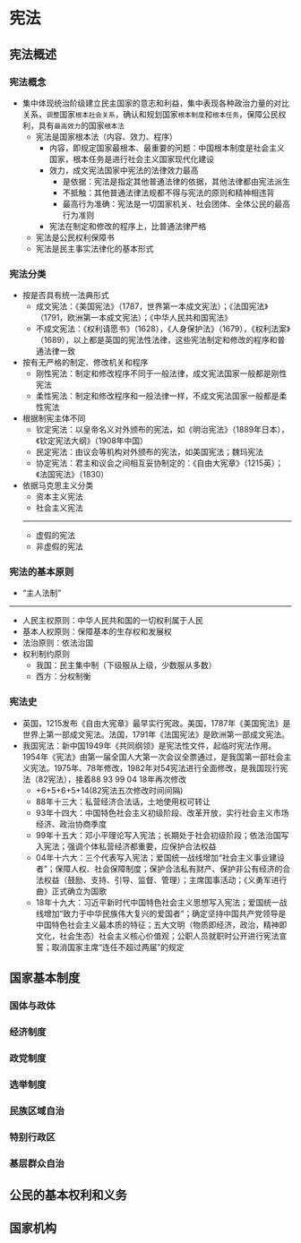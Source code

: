 # 宪法

## 宪法概述

### 宪法概念

- 集中体现统治阶级建立民主国家的意志和利益，集中表现各种政治力量的对比关系，`调整`国家`根本社会关系`，确认和规划国家`根本制度`和`根本任务`，保障公民权利，具有`最高效力`的国家`根本法`
  - 宪法是国家根本法（内容、效力、程序）
    - 内容，即规定国家最根本、最重要的问题：中国根本制度是社会主义国家，根本任务是进行社会主义国家现代化建设
    - 效力，成文宪法国家中宪法的法律效力最高
      - 是依据：宪法是指定其他普通法律的依据，其他法律都由宪法派生
      - 不抵触：其他普通法律法规都不得与宪法的原则和精神相违背
      - 最高行为准确：宪法是一切国家机关、社会团体、全体公民的最高行为准则
    - 宪法在制定和修改的程序上，比普通法律严格
  - 宪法是公民权利保障书
  - 宪法是民主事实法律化的基本形式

### 宪法分类

- 按是否具有统一法典形式
  - 成文宪法：《美国宪法》（1787，世界第一本成文宪法）；《法国宪法》（1791，欧洲第一本成文宪法）；《中华人民共和国宪法》
  - 不成文宪法：《权利请愿书》（1628），《人身保护法》（1679），《权利法案》（1689），以上都是英国的宪法性法律，这些宪法制定和修改的程序和普通法律一致
- 按有无严格的制定、修改机关和程序
  - 刚性宪法：制定和修改程序不同于一般法律，成文宪法国家一般都是刚性宪法
  - 柔性宪法：制定和修改程序和一般法律一样，不成文宪法国家一般都是柔性宪法
- 根据制宪主体不同
  - 钦定宪法：以皇帝名义对外颁布的宪法，如《明治宪法》（1889年日本），《钦定宪法大纲》（1908年中国）
  - 民定宪法：由议会等机构对外颁布的宪法，如美国宪法；魏玛宪法
  - 协定宪法：君主和议会之间相互妥协制定的：《自由大宪章》（1215英）；《法国宪法》（1830）
- 依据马克思主义分类
  - 资本主义宪法
  - 社会主义宪法
  ---
  - 虚假的宪法
  - 非虚假的宪法

### 宪法的基本原则

- “主人法制”

---

- 人民主权原则：中华人民共和国的一切权利属于人民
- 基本人权原则：保障基本的生存权和发展权
- 法治原则：依法治国
- 权利制约原则
  - 我国：民主集中制（下级服从上级，少数服从多数）
  - 西方：分权制衡

### 宪法史

- 英国，1215发布《自由大宪章》最早实行宪政。美国，1787年《美国宪法》是世界上第一部成文宪法。法国，1791年《法国宪法》是欧洲第一部成文宪法。
- 我国宪法：新中国1949年《共同纲领》是宪法性文件，起临时宪法作用。1954年《宪法》由第一届全国人大第一次会议全票通过，是我国第一部社会主义宪法。1975年、78年修改，1982年对54宪法进行全面修改，是我国现行宪法（82宪法），接着88 93 99 04 18年再次修改
  - +6+5+6+5+14(82宪法五次修改时间间隔)
  - 88年十三大：私营经济合法话，土地使用权可转让
  - 93年十四大：中国特色社会主义初级阶段、改革开放，实行社会主义市场经济、政治协商季度
  - 99年十五大：邓小平理论写入宪法；长期处于社会初级阶段；依法治国写入宪法；强调个体私营经济都重要，应保护合法权益
  - 04年十六大：三个代表写入宪法；爱国统一战线增加“社会主义事业建设者”；保障人权、社会保障制度；保护合法私有财产、保护非公有经济的合法权益（鼓励、支持、引导、监督、管理）；主席国事活动；《义勇军进行曲》正式确立为国歌
  - 18年十九大：习近平新时代中国特色社会主义思想写入宪法；爱国统一战线增加“致力于中华民族伟大复兴的爱国者”；确定坚持中国共产党领导是中国特色社会主义最本质的特征；五大文明（物质即经济，政治，精神即文化，社会生态）社会主义核心价值观；公职人员就职时公开进行宪法宣誓；取消国家主席“连任不超过两届”的规定

## 国家基本制度

### 国体与政体

### 经济制度

### 政党制度

### 选举制度

### 民族区域自治

### 特别行政区

### 基层群众自治

## 公民的基本权利和义务

## 国家机构
